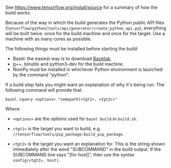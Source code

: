 See https://www.tensorflow.org/install/source for a summary of how the build works.

Because of the way in which the build generates the Python public API files
(`tensorflow/python/tools/api/generator/create_python_api.py`), everything will be built twice:
once for the build machine and once for the target. Use a machine with as many cores as
possible.

The following things must be installed before starting the build:

* Bazel: the easiest way is to download [Bazelisk](https://github.com/bazelbuild/bazelisk).
* g++, binutils and python3-dev for the build machine.
* NumPy must be installed in whichever Python environment is launched by the command "python".

If a build step fails you might want an explanation of why it's being run. The following
command will provide that:

    bazel cquery <options> "somepath(<tgt1>, <tgt2>)"

Where:

* `<options>` are the options used for `bazel build` in `build.sh`.

* `<tgt1>` is the target you want to build, e.g.
  `//tensorflow/tools/pip_package:build_pip_package`.

* `<tgt2>` is the target you want an explanation for. This is the string shown immediately
  after the word "SUBCOMMAND" in the build output. If the SUBCOMMAND line says "[for host]",
  then use the syntax `config(<tgt2>, host)`.
